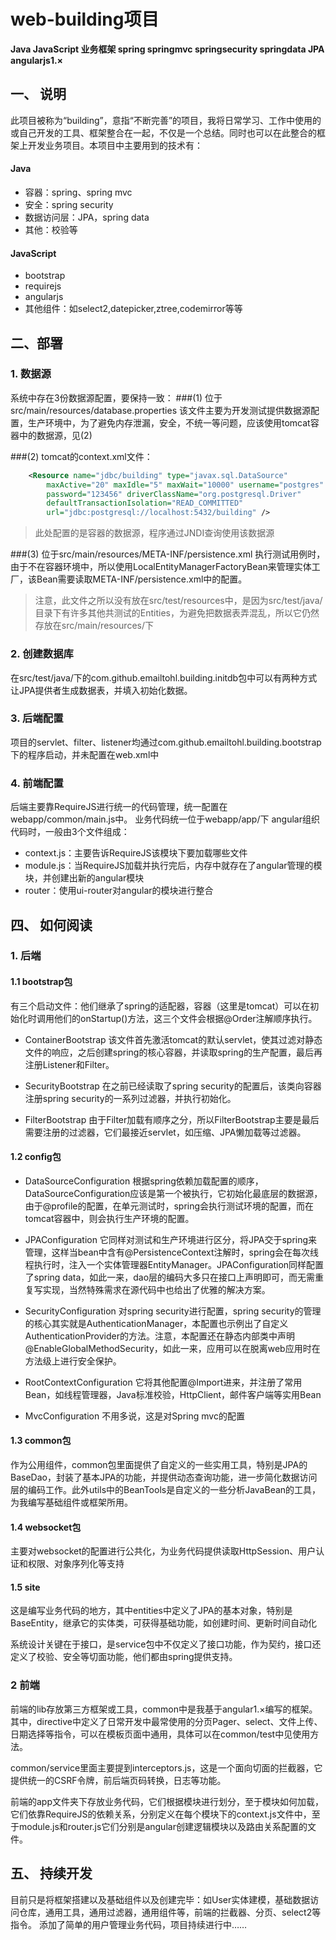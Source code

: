 # web-building项目

**Java JavaScript 业务框架 spring springmvc springsecurity springdata JPA angularjs1.×**

## 一、 说明
此项目被称为“building”，意指“不断完善”的项目，我将日常学习、工作中使用的或自己开发的工具、框架整合在一起，不仅是一个总结。同时也可以在此整合的框架上开发业务项目。本项目中主要用到的技术有：
#### Java
 - 容器：spring、spring mvc
 - 安全：spring security
 - 数据访问层：JPA，spring data
 - 其他：校验等
 
#### JavaScript
- bootstrap
- requirejs
- angularjs
- 其他组件：如select2,datepicker,ztree,codemirror等等

## 二、部署
### 1. 数据源
系统中存在3份数据源配置，要保持一致：
###(1) 位于src/main/resources/database.properties
该文件主要为开发测试提供数据源配置，生产环境中，为了避免内存泄漏，安全，不统一等问题，应该使用tomcat容器中的数据源，见(2)

###(2) tomcat的context.xml文件：
```xml
	<Resource name="jdbc/building" type="javax.sql.DataSource"
		maxActive="20" maxIdle="5" maxWait="10000" username="postgres"
		password="123456" driverClassName="org.postgresql.Driver"
		defaultTransactionIsolation="READ_COMMITTED"
		url="jdbc:postgresql://localhost:5432/building" />
```
> 此处配置的是容器的数据源，程序通过JNDI查询使用该数据源

###(3) 位于src/main/resources/META-INF/persistence.xml
执行测试用例时，由于不在容器环境中，所以使用LocalEntityManagerFactoryBean来管理实体工厂，该Bean需要读取META-INF/persistence.xml中的配置。
> 注意，此文件之所以没有放在src/test/resources中，是因为src/test/java/目录下有许多其他共测试的Entities，为避免把数据表弄混乱，所以它仍然存放在src/main/resources/下

### 2. 创建数据库
在src/test/java/下的com.github.emailtohl.building.initdb包中可以有两种方式让JPA提供者生成数据表，并填入初始化数据。

### 3. 后端配置
项目的servlet、filter、listener均通过com.github.emailtohl.building.bootstrap下的程序启动，并未配置在web.xml中

### 4. 前端配置
后端主要靠RequireJS进行统一的代码管理，统一配置在webapp/common/main.js中。
业务代码统一位于webapp/app/下
angular组织代码时，一般由3个文件组成：
- context.js：主要告诉RequireJS该模块下要加载哪些文件
- module.js：当RequireJS加载并执行完后，内存中就存在了angular管理的模块，并创建出新的angular模块
- router：使用ui-router对angular的模块进行整合

## 四、 如何阅读
### 1. 后端
#### 1.1 bootstrap包
有三个启动文件：他们继承了spring的适配器，容器（这里是tomcat）可以在初始化时调用他们的onStartup()方法，这三个文件会根据@Order注解顺序执行。

- ContainerBootstrap 该文件首先激活tomcat的默认servlet，使其过滤对静态文件的响应，之后创建spring的核心容器，并读取spring的生产配置，最后再注册Listener和Filter。

- SecurityBootstrap 在之前已经读取了spring security的配置后，该类向容器注册spring security的一系列过滤器，并执行初始化。

- FilterBootstrap 由于Filter加载有顺序之分，所以FilterBootstrap主要是最后需要注册的过滤器，它们最接近servlet，如压缩、JPA懒加载等过滤器。

#### 1.2 config包
- DataSourceConfiguration 根据spring依赖加载配置的顺序，DataSourceConfiguration应该是第一个被执行，它初始化最底层的数据源，由于@profile的配置，在单元测试时，spring会执行测试环境的配置，而在tomcat容器中，则会执行生产环境的配置。

- JPAConfiguration 它同样对测试和生产环境进行区分，将JPA交于spring来管理，这样当bean中含有@PersistenceContext注解时，spring会在每次线程执行时，注入一个实体管理器EntityManager。JPAConfiguration同样配置了spring data，如此一来，dao层的编码大多只在接口上声明即可，而无需重复写实现，当然特殊需求在源代码中也给出了优雅的解决方案。

- SecurityConfiguration 对spring security进行配置，spring security的管理的核心其实就是AuthenticationManager，本配置也示例出了自定义AuthenticationProvider的方法。注意，本配置还在静态内部类中声明@EnableGlobalMethodSecurity，如此一来，应用可以在脱离web应用时在方法级上进行安全保护。

- RootContextConfiguration 它将其他配置@Import进来，并注册了常用Bean，如线程管理器，Java标准校验，HttpClient，邮件客户端等实用Bean

- MvcConfiguration 不用多说，这是对Spring mvc的配置

#### 1.3 common包
作为公用组件，common包里面提供了自定义的一些实用工具，特别是JPA的BaseDao，封装了基本JPA的功能，并提供动态查询功能，进一步简化数据访问层的编码工作。此外utils中的BeanTools是自定义的一些分析JavaBean的工具，为我编写基础组件或框架所用。

#### 1.4 websocket包
主要对websocket的配置进行公共化，为业务代码提供读取HttpSession、用户认证和权限、对象序列化等支持

#### 1.5 site
这是编写业务代码的地方，其中entities中定义了JPA的基本对象，特别是BaseEntity，继承它的实体类，可获得基础功能，如创建时间、更新时间自动化

系统设计关键在于接口，是service包中不仅定义了接口功能，作为契约，接口还定义了校验、安全等切面功能，他们都由spring提供支持。

### 2 前端
前端的lib存放第三方框架或工具，common中是我基于angular1.×编写的框架。
其中，directive中定义了日常开发中最常使用的分页Pager、select、文件上传、日期选择等指令，可以在模板页面中通用，具体可以在common/test中见使用方法。

common/service里面主要提到interceptors.js，这是一个面向切面的拦截器，它提供统一的CSRF令牌，前后端页码转换，日志等功能。

前端的app文件夹下存放业务代码，它们根据模块进行划分，至于模块如何加载，它们依靠RequireJS的依赖关系，分别定义在每个模块下的context.js文件中，至于module.js和router.js它们分别是angular创建逻辑模块以及路由关系配置的文件。


## 五、 持续开发
目前只是将框架搭建以及基础组件以及创建完毕：如User实体建模，基础数据访问仓库，通用工具，通用过滤器，通用组件等，前端的拦截器、分页、select2等指令。
添加了简单的用户管理业务代码，项目持续进行中……